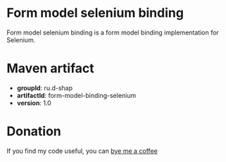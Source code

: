 Form model selenium binding
===========================
Form model selenium binding is a form model binding implementation for Selenium.

Maven artifact
==============
* **groupId**: ru.d-shap
* **artifactId**: form-model-binding-selenium
* **version**: 1.0

Donation
========
If you find my code useful, you can [bye me a coffee](https://www.paypal.me/dshapovalov)
